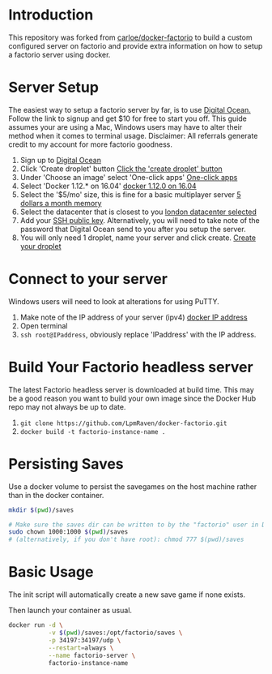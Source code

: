# Introduction
This repository was forked from [carloe/docker-factorio](https://hub.docker.com/r/carloe/docker-factorio/) to build a custom configured server on factorio and provide extra information on how to setup a factorio server using docker.

# Server Setup

The easiest way to setup a factorio server by far, is to use [Digital Ocean.](https://m.do.co/c/ebb875976e21) Follow the link to signup and get $10 for free to start you off. This guide assumes your are using a Mac, Windows users may have to alter their method when it comes to terminal usage. Disclaimer: All referrals generate credit to my account for more factorio goodness.

1. Sign up to [Digital Ocean](https://m.do.co/c/ebb875976e21)
2. Click 'Create droplet' button
[Click the 'create droplet' button](https://cloud.githubusercontent.com/assets/6523593/21289644/2160bb62-c49a-11e6-9a01-b9556445ffec.png)
3. Under 'Choose an image' select 'One-click apps'
[One-click apps](https://cloud.githubusercontent.com/assets/6523593/21289645/2160d250-c49a-11e6-89f5-328e299d07a2.png)
4. Select 'Docker 1.12.\* on 16.04'
[docker 1.12.0 on 16.04](https://cloud.githubusercontent.com/assets/6523593/21289646/216100d6-c49a-11e6-95ad-5f6dd85ddc61.png)
5. Select the '$5/mo' size, this is fine for a basic multiplayer server
[5 dollars a month memory](https://cloud.githubusercontent.com/assets/6523593/21289647/21620c92-c49a-11e6-838a-55c790590229.png)
6. Select the datacenter that is closest to you
[london datacenter selected](https://cloud.githubusercontent.com/assets/6523593/21289642/2146c11c-c49a-11e6-9c00-05978a9d8bfa.png)
7. Add your [SSH public key](https://www.digitalocean.com/community/tutorials/how-to-set-up-ssh-keys--2). Alternatively, you will need to take note of the password that Digital Ocean send to you after you setup the server.
8. You will only need 1 droplet, name your server and click create.
[Create your droplet](https://cloud.githubusercontent.com/assets/6523593/21289643/215f73ce-c49a-11e6-9803-0f45b226eced.png)

# Connect to your server

Windows users will need to look at alterations for using PuTTY.

1. Make note of the IP address of your server (ipv4)
[docker IP address](https://cloud.githubusercontent.com/assets/6523593/21289648/2184ce1c-c49a-11e6-82a0-fdd6fa07a04f.png)
2. Open terminal
3. `ssh root@IPaddress`, obviously replace 'IPaddress' with the IP address.

# Build Your Factorio headless server

The latest Factorio headless server is downloaded at build time. This may be a good reason you want to build your own image since the Docker Hub repo may not always be up to date.

1. `git clone https://github.com/LpmRaven/docker-factorio.git`
2. `docker build -t factorio-instance-name .`

# Persisting Saves

Use a docker volume to persist the savegames on the host machine rather than in the docker container.

```bash
mkdir $(pwd)/saves

# Make sure the saves dir can be written to by the "factorio" user in Docker, with uid 1000
sudo chown 1000:1000 $(pwd)/saves
# (alternatively, if you don't have root): chmod 777 $(pwd)/saves

```

# Basic Usage

The init script will automatically create a new save game if none exists.

Then launch your container as usual.

```bash
docker run -d \
           -v $(pwd)/saves:/opt/factorio/saves \
           -p 34197:34197/udp \
           --restart=always \
           --name factorio-server \
           factorio-instance-name
```
